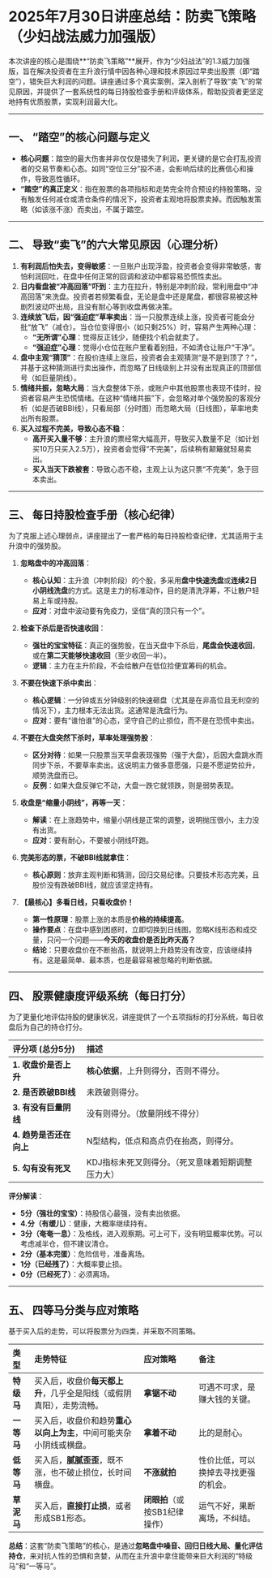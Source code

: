 # 2025年7月30日讲座总结：防卖飞策略（少妇战法威力加强版）

本次讲座的核心是围绕**“防卖飞策略”**展开，作为“少妇战法”的1.3威力加强版，旨在解决投资者在主升浪行情中因各种心理和技术原因过早卖出股票（即“踏空”），错失巨大利润的问题。讲座通过多个真实案例，深入剖析了导致“卖飞”的常见原因，并提供了一套系统性的每日持股检查手册和评级体系，帮助投资者更坚定地持有优质股票，实现利润最大化。

---

## 一、 “踏空”的核心问题与定义

- **核心问题**：踏空的最大伤害并非仅仅是错失了利润，更关键的是它会打乱投资者的交易节奏和心态。如同“空位三分”投不进，会影响后续的比赛信心和操作，导致恶性循环。
- **“踏空”的真正定义**：指在股票的各项指标和走势完全符合预设的持股策略，没有触发任何减仓或清仓条件的情况下，投资者主观地将股票卖掉。而因触发策略（如该涨不涨）而卖出，不属于踏空。

---

## 二、 导致“卖飞”的六大常见原因（心理分析）

1.  **有利润后怕失去，变得敏感**：一旦账户出现浮盈，投资者会变得非常敏感，害怕利润回吐，在盘中任何正常的回调和波动中都容易恐慌性卖出。
2.  **日内看盘被“冲高回落”吓到**：主力在拉升，特别是冲刺阶段，常利用盘中“冲高回落”来洗盘。投资者若频繁看盘，无论是盘中还是尾盘，都很容易被这种剧烈波动吓出局，且没有耐心等到收盘再做决策。
3.  **连续放飞后，因“强迫症”草率卖出**：当一只股票连续上涨，投资者可能会分批“放飞”（减仓）。当仓位变得很小（如只剩25%）时，容易产生两种心理：
    *   **“无所谓”心理**：觉得反正钱少，随便找个机会就卖了。
    *   **“强迫症”心理**：觉得小仓位在账户里看着别扭，不如清仓让账户“干净”。
4.  **盘中主观“猜顶”**：在股价连续上涨后，投资者会主观猜测“是不是到顶了？”，并基于这种猜测进行卖出操作，而忽略了日线级别上并没有出现真正的顶部信号（如巨量阴线）。
5.  **情绪共振，忽略大局**：当大盘整体下杀，或账户中其他股票也表现不佳时，投资者容易产生恐慌情绪。在这种“情绪共振”下，会忽略对单个强势股的客观分析（如是否破BBI线），只看局部（分时图）而忽略大局（日线图），草率地卖出所有股票。
6.  **买入过程不完美，导致心态不稳**：
    *   **高开买入量不够**：主升浪的票经常大幅高开，导致买入数量不足（如计划买10万只买入2.5万），投资者会觉得“不完美”，后续稍有颠簸就轻易卖出。
    *   **买入当天下跌被套**：导致心态不稳，主观上认为这只票“不完美”，急于回本卖出。

---

## 三、 每日持股检查手册（核心纪律）

为了克服上述心理弱点，讲座提出了一套严格的每日持股检查纪律，尤其适用于主升浪中的强势股。

1.  **忽略盘中的冲高回落**：
    *   **核心认知**：主升浪（冲刺阶段）的个股，多采用**盘中快速洗盘**或**连续2日小阴线洗盘**的方式。这是主力的标准动作，目的是清洗浮筹，不让散户轻易上车或持股。
    *   **应对**：对盘中波动要有免疫力，坚信“真的顶只有一个”。

2.  **检查下杀后是否快速收回**：
    *   **强壮的宝宝特征**：真正的强势股，在当天盘中下杀后，**尾盘会快速收回**，或在**第二天能够快速收回**（至少收回一半）。
    *   **逻辑**：主力在主升阶段，不会给散户在低位捡便宜筹码的机会。

3.  **不要在快速下杀中卖出**：
    *   **核心逻辑**：一分钟或五分钟级别的快速砸盘（尤其是在非高位且无利空的情况下），主力根本无法出货。这通常是洗盘行为。
    *   **应对**：要有“谁怕谁”的心态，坚守自己的止损位，而不是在恐慌中卖出。

4.  **不要在大盘突然下杀时，草率处理强势股**：
    *   **区分对待**：如果一只股票当天早盘表现强势（强于大盘），后因大盘跳水而同步下杀，不要草率卖出。这说明主力做多意愿强，只是不愿逆势拉升，顺势洗盘而已。
    *   **反例**：如果大盘反弹它不动，大盘一跌它就领跌，则是弱势表现。

5.  **收盘是“缩量小阴线”，再等一天**：
    *   **解读**：在上涨趋势中，缩量小阴线是正常的调整，说明抛压很小，主力没有出货。
    *   **应对**：要有耐心，不要被小阴线吓跑。

6.  **完美形态的票，不破BBI线就拿住**：
    *   **核心原则**：放弃主观判断和猜测，回归交易纪律。只要技术形态完美，且股价没有跌破BBI线，就应该坚定持有。

7.  **【最核心】多看日线，只看收盘价！**
    *   **第一性原理**：股票上涨的本质是**价格的持续提高**。
    *   **操作要点**：在盘中感到困惑时，立即切换到日线图，忽略K线形态和成交量，只问一个问题——**今天的收盘价是否比昨天高？**
    *   **结论**：只要收盘价在不断抬高，就说明上升趋势没有改变，应该继续持有。这是最简单、最本质，也是最容易被忽略的判断依据。

---

## 四、 股票健康度评级系统（每日打分）

为了更量化地评估持股的健康状况，讲座提供了一个五项指标的打分系统，每日收盘后为自己的持仓打分。

| 评分项 (总分5分) | 描述 |
| :--- | :--- |
| **1. 收盘价是否上升** | **核心依据**，上升则得分，否则不得分。 |
| **2. 是否跌破BBI线** | 未跌破则得分。 |
| **3. 有没有巨量阴线** | 没有则得分。（放量阴线不得分） |
| **4. 趋势是否还在向上** | N型结构，低点和高点仍在抬高，则得分。 |
| **5. 勾有没有死叉** | KDJ指标未死叉则得分。（死叉意味着短期调整压力大） |

**评分解读**：
- **5分（强壮的宝宝）**：持股信心最强，没有卖出依据。
- **4.分（有缓儿）**：健康，大概率继续持有。
- **3分（奄奄一息）**：及格线，进入观察期。可上可下，没有明显概率优势。可以考虑减半仓，但不建议清仓。
- **2分（基本完蛋）**：危险信号，准备离场。
- **1分（已经残了）**：大概率要止损。
- **0分（已经死了）**：必须离场。

---

## 五、 四等马分类与应对策略

基于买入后的走势，可以将股票分为四类，并采取不同策略。

| 类型 | 走势特征 | 应对策略 | 备注 |
| :--- | :--- | :--- | :--- |
| **特级马** | 买入后，收盘价**每天都上升**，几乎全是阳线（或假阴真阳），走势流畅。 | **拿锯不动** | 可遇不可求，是赚大钱的关键。 |
| **一等马** | 买入后，收盘价和趋势**重心以向上为主**，中间可能夹杂小阴线或横盘。 | **拿着不动** | 比的是耐心。 |
| **低等马** | 买入后，**腻腻歪歪**，既不涨，也不破止损位，长时间横盘。 | **不涨就拍** | 性价比低，可以换掉去寻找更强的机会。 |
| **草泥马** | 买入后，**直接打止损**，或者形成SB1形态。 | **闭眼拍**（或按SB1纪律操作） | 运气不好，果断离场，不纠结。 |

**总结**：这套“防卖飞策略”的核心，是通过**忽略盘中噪音、回归日线大局、量化评估持仓**，来对抗人性的恐惧和贪婪，从而在主升浪中拿住能带来巨大利润的“特级马”和“一等马”。